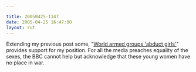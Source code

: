```yaml
---

title: 20050425-1147
date: 2005-04-25 16:47:00
layout: rut
---
```


<p> Extending my previous post some, "<a href="http://news.bbc.co.uk/2/hi/africa/4478913.stm">World armed
groups 'abduct girls'</a>" provides support for my position.
For all the media preaches equality of the sexes, the BBC cannot
help but acknowledge that these young women have no place in war.</p>

